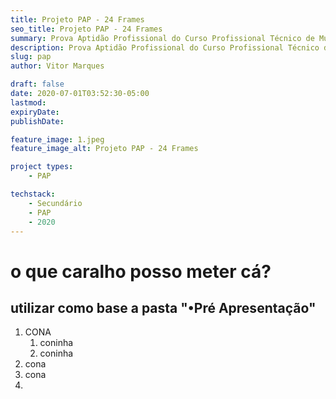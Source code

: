 ```yaml
---
title: Projeto PAP - 24 Frames
seo_title: Projeto PAP - 24 Frames
summary: Prova Aptidão Profissional do Curso Profissional Técnico de Multimédia da Escola Secundária Eça de Queirós- 2020-07-01 
description: Prova Aptidão Profissional do Curso Profissional Técnico de Multimédia da Escola Secundária Eça de Queirós- 2020-07-01 
slug: pap
author: Vitor Marques

draft: false
date: 2020-07-01T03:52:30-05:00
lastmod: 
expiryDate: 
publishDate: 

feature_image: 1.jpeg
feature_image_alt: Projeto PAP - 24 Frames

project types: 
    - PAP

techstack:
    - Secundário
    - PAP
    - 2020
---
```


# o que caralho posso meter cá?

## utilizar como base a pasta "•Pré Apresentação"

1. CONA
   1. coninha
   2. coninha
2. cona
3. cona
4. 
